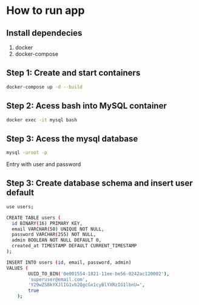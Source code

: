 # How to run app

## Install dependecies
1. docker
2. docker-compose

## Step 1: Create and start containers
```bash
docker-compose up -d --build
```

## Step 2: Acess bash into MySQL container
```bash
docker exec -it mysql bash
```

## Step 3: Acess the mysql database 
```bash
mysql -uroot -p
```
Entry with user and password

## Step 3: Create database schema and insert user default
```bash
use users;

CREATE TABLE users (
  id BINARY(16) PRIMARY KEY,
  email VARCHAR(50) UNIQUE NOT NULL,
  password VARCHAR(255) NOT NULL,
  admin BOOLEAN NOT NULL DEFAULT 0,
  created_at TIMESTAMP DEFAULT CURRENT_TIMESTAMP
);

INSERT INTO users (id, email, password, admin)
VALUES (
        UUID_TO_BIN('0e001554-1821-11ee-be56-0242ac120002'), 
        'superuser@email.com',
        'Y29wZSBkYXJlIG1vb2QgcGx1cyBlYXRzIG1lbnU=', 
        true 
    );
```
